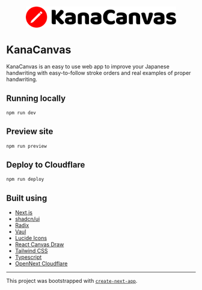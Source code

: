 <p align="center">
  <img src="public/logo.svg" width="400px" />
</p>

# KanaCanvas

KanaCanvas is an easy to use web app to improve your Japanese handwriting with easy-to-follow stroke orders and real examples of proper handwriting.

## Running locally

```bash
npm run dev
```

## Preview site

```bash
npm run preview
```

## Deploy to Cloudflare

```bash
npm run deploy
```

## Built using
- [Next.js](https://nextjs.org/)
- [shadcn/ui](https://ui.shadcn.com/)
- [Radix](https://www.radix-ui.com/)
- [Vaul](https://vaul.emilkowal.ski/)
- [Lucide Icons](https://lucide.dev/)
- [React Canvas Draw](https://github.com/embiem/react-canvas-draw)
- [Tailwind CSS](https://v3.tailwindcss.com/)
- [Typescript](https://www.typescriptlang.org/)
- [OpenNext Cloudflare](https://opennext.js.org/cloudflare)

---
This project was bootstrapped with [`create-next-app`](https://nextjs.org/docs/app/api-reference/cli/create-next-app).
